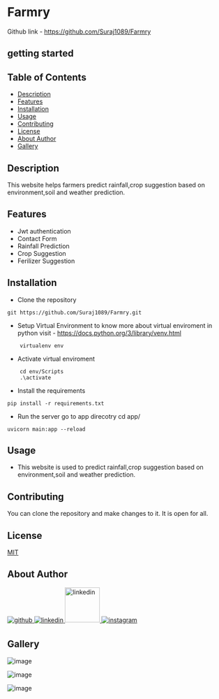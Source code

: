 # Farmry
Github link - https://github.com/Suraj1089/Farmry


## getting started


## Table of Contents

- [Description](#description)
- [Features](#features)
- [Installation](#installation)
- [Usage](#usage)
- [Contributing](#contributing)
- [License](#license)
- [About Author](#about-author)
- [Gallery](#gallery)


## Description

This website helps farmers predict rainfall,crop suggestion based on environment,soil and weather prediction.


## Features

- Jwt authentication
- Contact Form
- Rainfall Prediction
- Crop Suggestion
- Ferilizer Suggestion


## Installation

- Clone the repository
```
git https://github.com/Suraj1089/Farmry.git
```
- Setup Virtual Environment 
to know more about virtual enviroment in python visit - https://docs.python.org/3/library/venv.html
```
    virtualenv env 
```
- Activate virtual enviroment
```
    cd env/Scripts
    .\activate
```

- Install the requirements
```
pip install -r requirements.txt
```

- Run the server
go to app direcotry cd app/
```
uvicorn main:app --reload
```


## Usage

- This website is used to predict rainfall,crop suggestion based on environment,soil and weather prediction.

## Contributing

You can clone the repository and make changes to it. It is open for all.


## License

[MIT](https://choosealicense.com/licenses/mit/)

## About Author

<a href="https://github.com/Suraj1089" target="_blank">
<img src=https://img.shields.io/badge/github-%2324292e.svg?&style=for-the-badge&logo=github&logoColor=white alt=github style="margin-bottom: 5px;" />
</a>

<a href="https://linkedin.com/in/surajpisal" target="_blank">
<img src=https://img.shields.io/badge/linkedin-%231E77B5.svg?&style=for-the-badge&logo=linkedin&logoColor=white alt=linkedin style="margin-bottom: 5px;" />
</a>
<a href="https://surajpisal.netlify.com" target="_blank">
<img src=https://img.shields.io/badge/-Portfolio-red alt=linkedin style="margin-bottom: 5px;width:80px" />
</a>

<a href="https://instagram.com/suraj_pisal9" target="_blank">
<img src=https://img.shields.io/badge/instagram-%23000000.svg?&style=for-the-badge&logo=instagram&logoColor=white alt=instagram style="margin-bottom: 5px;" />
</a>  

## Gallery


![image](https://user-images.githubusercontent.com/85509795/205473592-a830c23f-fd89-4c79-a705-afc791ced4a8.png)

![image](https://user-images.githubusercontent.com/85509795/205473616-7f111c00-f1e3-4df0-a62a-f50735855dd9.png)


![image](https://user-images.githubusercontent.com/85509795/205473631-e7ef5aed-8176-4da9-adc4-4b9a9670f896.png)


